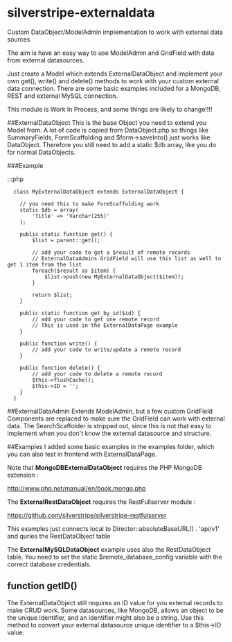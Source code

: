 silverstripe-externaldata
=========================

Custom DataObject/ModelAdmin implementation to work with external data sources

The aim is have an easy way to use ModelAdmin and GridField with data from external datasources.

Just create a Model which extends ExternalDataObject and implement your own get(), write() and delete() methods to work with your custom external data connection.
There are some basic examples included for a MongoDB, REST and external MySQL connection.

This module is Work In Process, and some things are likely to change!!!!

##ExternalDataObject
This is the base Object you need to extend you Model from.
A lot of code is copied from DataObject.php so things like SummaryFields, FormScaffolding and $form->saveInto() just works like DataObject.
Therefore you still need to add a static $db array, like you do for normal DataObjects.

###Example
  
  :::php
  
	  class MyExternalDataObject extends ExternalDataObject {
		
		// you need this to make FormScaffolding work
	  	static $db = array(
	  		'Title'	=> 'Varchar(255)'
	  	);
	  	
	  	public static function get() {
	  		$list = parent::get();
	  		
	  		// add your code to get a $result of remote records
	  		// ExternalDataAdmins GridField will use this list as well to get 1 item from the list
	  		foreach($result as $item) {
	  			$list->push(new MyExternalDataObject($item));
	  		}
	  		
	  		return $list;	
	  	}
	  	
	  	public static function get_by_id($id) {
	  		// add your code to get one remote record
	  		// This is used in the ExternalDataPage example	
	  	}
	  	
	  	public function write() {
	  		// add your code to write/update a remote record
	  	}
	  	
	  	public function delete() {
	  		// add your code to delete a remote record
	  		$this->flushCache();
	  		$this->ID = '';
	  	}
	  }
  

##ExternalDataAdmin
Extends ModelAdmin, but a few custom GridField Components are replaced to make sure the GridField can work with external data.
The SearchScaffolder is stripped out, since this is not that easy to implement when you don't know the external datasource and structure.


##Examples
I added some basic examples in the examples folder, which you can also test in frontend with ExternalDataPage.

Note that **MongoDBExternalDataObject** requires the PHP MongoDB extension :

http://www.php.net/manual/en/book.mongo.php

The **ExternalRestDataObject** requires the RestFullserver module :

https://github.com/silverstripe/silverstripe-restfulserver

This examples just connects local to Director::absoluteBaseURL() . 'api/v1' and quries the RestDataObject table

The **ExternalMySQLDataObject** example uses also the RestDataObject table.
You need to set the static $remote_database_config variable with the correct database credentials.

## function getID()
The ExternalDataObject still requires an ID value for you external records to make CRUD work.
Some datasources, like MongoDB, allows an object to be the unique identifier, and an identifier might also be a string.
Use this method to convert your external datasource unique identifier to a $this->ID value.


